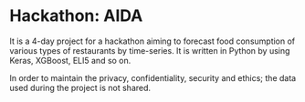 # Hackathon: AIDA
It is a 4-day project for a hackathon aiming to forecast food consumption of various types of restaurants by time-series. It is written in Python by using Keras, XGBoost, ELI5 and so on.

In order to maintain the privacy, confidentiality, security and ethics; the data used during the project is not shared.
